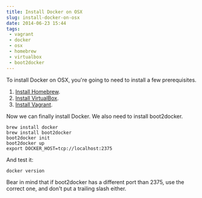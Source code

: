 ---title: Install Docker on OSXslug: install-docker-on-osxdate: 2014-06-23 15:44tags:  - vagrant - docker - osx - homebrew - virtualbox - boot2docker---To install Docker on OSX, you're going to need to install a few prerequisites.

1. [Install Homebrew](http://adamkdean.co.uk/blog/read/138/install-homebrew-on-osx).
2. [Install VirtualBox](http://adamkdean.co.uk/blog/read/139/install-virtualbox-on-osx).
3. [Install Vagrant](http://adamkdean.co.uk/blog/read/140/install-vagrant-on-osx).

Now we can finally install Docker. We also need to install boot2docker.

    brew install docker
    brew install boot2docker
    boot2docker init
    boot2docker up
    export DOCKER_HOST=tcp://localhost:2375

And test it:

    docker version

Bear in mind that if boot2docker has a different port than 2375, use the correct one, and don't put a trailing slash either.